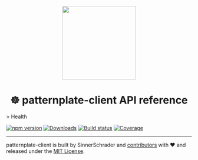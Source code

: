 <div align="center">
  <a href="https://github.com/sinnerschrader/patternplate">
	<img width="200" src="https://cdn.rawgit.com/sinnerschrader/patternplate-client/next/patternplate.svg" />
  </a>
</div>
<h1 align="center">☸ patternplate-client API reference</h1>
> Health

[![npm version][npm-image]][npm-url] [![Downloads][npm-dl-image]][npm-url]
[![Build status][ci-image]][ci-url] [![Coverage][coverage-image]][coverage-url]

---
patternplate-client is built by SinnerSchrader and [contributors](./contributors.md) with :heart:
and released under the [MIT License](./license.md).

[npm-url]: https://www.npmjs.org/package/patternplate-client
[npm-image]: https://img.shields.io/npm/v/patternplate-client.svg?style=flat-square
[npm-dl-image]: http://img.shields.io/npm/dm/patternplate-client.svg?style=flat-square

[ci-url]: https://travis-ci.org/sinnerschrader/patternplate-client
[ci-image]: https://img.shields.io/travis/sinnerschrader/patternplate-client.svg?style=flat-square
[coverage-url]: https://coveralls.io/r/sinnerschrader/patternplate-client
[coverage-image]: https://img.shields.io/coveralls/sinnerschrader/patternplate-client.svg?style=flat-square
